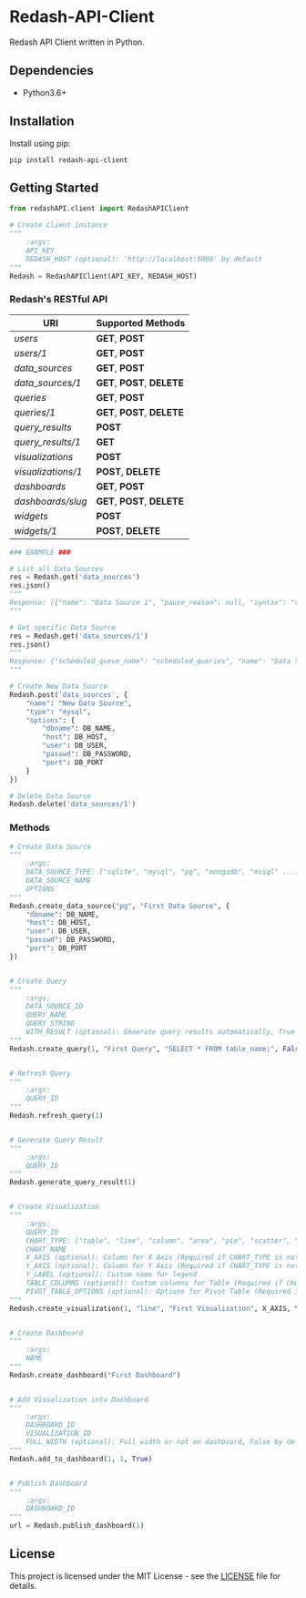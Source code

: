 # Redash-API-Client
Redash API Client written in Python.

## Dependencies
* Python3.6+

## Installation
Install using pip:

    pip install redash-api-client

## Getting Started
```python
from redashAPI.client import RedashAPIClient

# Create Client instance
"""
    :args:
    API_KEY
    REDASH_HOST (optional): 'http://localhost:5000' by default
"""
Redash = RedashAPIClient(API_KEY, REDASH_HOST)
```

### Redash's RESTful API
| URI                | Supported Methods             |
| ------------------ | ----------------------------- |
| *users*            | **GET**, **POST**             |
| *users/1*          | **GET**, **POST**             |
| *data_sources*     | **GET**, **POST**             |
| *data_sources/1*   | **GET**, **POST**, **DELETE** |
| *queries*          | **GET**, **POST**             |
| *queries/1*        | **GET**, **POST**, **DELETE** |
| *query_results*    | **POST**                      |
| *query_results/1*  | **GET**                       |
| *visualizations*   | **POST**                      |
| *visualizations/1* | **POST**, **DELETE**          |
| *dashboards*       | **GET**, **POST**             |
| *dashboards/slug*  | **GET**, **POST**, **DELETE** |
| *widgets*          | **POST**                      |
| *widgets/1*        | **POST**, **DELETE**          |

```python
### EXAMPLE ###

# List all Data Sources
res = Redash.get('data_sources')
res.json()
"""
Response: [{"name": "Data Source 1", "pause_reason": null, "syntax": "sql", "paused": false, "view_only": false, "type": "mysql", "id": 1}]
"""

# Get specific Data Source
res = Redash.get('data_sources/1')
res.json()
"""
Response: {"scheduled_queue_name": "scheduled_queries", "name": "Data Source 1", "pause_reason": null, "queue_name": "queries", "syntax": "sql", "paused": false, "options": {"passwd": "--------", "host": "mysql", "db": "mds", "port": 3306, "user": "root"}, "groups": {"2": false}, "type": "mysql", "id": 1}
"""

# Create New Data Source
Redash.post('data_sources', {
    "name": "New Data Source",
    "type": "mysql",
    "options": {
        "dbname": DB_NAME,
        "host": DB_HOST,
        "user": DB_USER,
        "passwd": DB_PASSWORD,
        "port": DB_PORT
    }
})

# Delete Data Source
Redash.delete('data_sources/1')
```

### Methods
```python
# Create Data Source
"""
    :args:
    DATA_SOURCE_TYPE: ["sqlite", "mysql", "pg", "mongodb", "mssql" ...]
    DATA_SOURCE_NAME
    OPTIONS
"""
Redash.create_data_source("pg", "First Data Source", {
    "dbname": DB_NAME,
    "host": DB_HOST,
    "user": DB_USER,
    "passwd": DB_PASSWORD,
    "port": DB_PORT
})


# Create Query
"""
    :args:
    DATA_SOURCE_ID
    QUERY_NAME
    QUERY_STRING
    WITH_RESULT (optional): Generate query results automatically, True by default
"""
Redash.create_query(1, "First Query", "SELECT * FROM table_name;", False)


# Refresh Query
"""
    :args:
    QUERY_ID
"""
Redash.refresh_query(1)


# Generate Query Result
"""
    :args:
    QUERY_ID
"""
Redash.generate_query_result(1)


# Create Visualization
"""
    :args:
    QUERY_ID
    CHART_TYPE: ["table", "line", "column", "area", "pie", "scatter", "bubble", "box", "pivot"]
    CHART_NAME
    X_AXIS (optional): Column for X Axis (Required if CHART_TYPE is not table nor pivot)
    Y_AXIS (optional): Column for Y Axis (Required if CHART_TYPE is not table not pivot)
    Y_LABEL (optional): Custom name for legend
    TABLE_COLUMNS (optional): Custom columns for Table (Required if CHART_TYPE is table)
    PIVOT_TABLE_OPTIONS (optional): Options for Pivot Table (Required if CHART_TYPE is pivot)
"""
Redash.create_visualization(1, "line", "First Visualization", X_AXIS, Y_AXIS, Y_LABEL)


# Create Dashboard
"""
    :args:
    NAME
"""
Redash.create_dashboard("First Dashboard")


# Add Visualization into Dashboard
"""
    :args:
    DASHBOARD_ID
    VISUALIZATION_ID
    FULL_WIDTH (optional): Full width or not on dashboard, False by default
"""
Redash.add_to_dashboard(1, 1, True)


# Publish Dashboard
"""
    :args:
    DASHBOARD_ID
"""
url = Redash.publish_dashboard(1)
```

## License
This project is licensed under the MIT License - see the [LICENSE](LICENSE) file for details.
